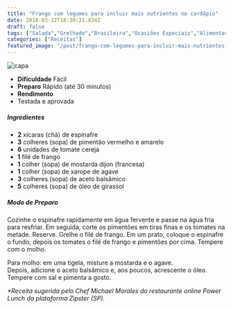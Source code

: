 ```yaml
---
title: "Frango com legumes para incluir mais nutrientes no cardápio"
date: 2018-03-22T18:30:21.834Z
draft: false
tags: ["Salada","Grelhado","Brasileira","Ocasiões Especiais","Alimentação light","Pratos leves - Saladas"]
categories: ["Receitas"]
featured_image: "/post/frango-com-legumes-para-incluir-mais-nutrientes-no-cardapio.f1240798.jpg"
---
```


![capa](/post/frango-com-legumes-para-incluir-mais-nutrientes-no-cardapio.f1240798.jpg)

*   **Dificuldade** Fácil
*   **Preparo** Rápido (até 30 minutos)
*   **Rendimento**
*   Testada e aprovada
    

##### Ingredientes

*   **2** xícaras (chá) de espinafre
*   **3** colheres (sopa) de pimentão vermelho e amarelo
*   **6** unidades de tomate cereja
*   **1** filé de frango
*   **1** colher (sopa) de mostarda dijon (francesa)
*   **1** colher (sopa) de xarope de agave
*   **3** colheres (sopa) de aceto balsâmico
*   **5** colheres (sopa) de óleo de girassol

##### Modo de Preparo

Cozinhe o espinafre rapidamente em água fervente e passe na água fria para resfriar. Em seguida, corte os pimentões em tiras finas e os tomates na metade. Reserve. Grelhe o filé de frango. Em um prato, coloque o espinafre o fundo, depois os tomates o filé de frango e pimentões por cima. Tempere com o molho.

Para molho: em uma tigela, misture a mostarda e o agave. Depois, adicione o aceto balsâmico e, aos poucos, acrescente o óleo. Tempere com sal e pimenta a gosto.

_*Receita sugerida pelo Chef Michael Morales do restaurante online Power Lunch da plataforma Zipster (SP)._
